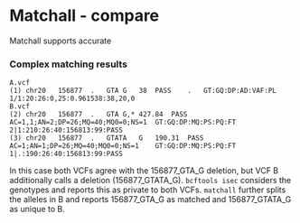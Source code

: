 # Matchall - compare

Matchall supports accurate 


### Complex matching results
```
A.vcf
(1)	chr20	156877	.	GTA	G	38	PASS	.	GT:GQ:DP:AD:VAF:PL	1/1:20:26:0,25:0.961538:38,20,0
B.vcf
(2)	chr20	156877	.	GTA	G,*	427.84	PASS	AC=1,1;AN=2;DP=26;MQ=40;MQ0=0;NS=1	GT:GQ:DP:MQ:PS:PQ:FT	2|1:210:26:40:156813:99:PASS
(3)	chr20	156877	.	GTATA	G	190.31	PASS	AC=1;AN=1;DP=26;MQ=40;MQ0=0;NS=1	GT:GQ:DP:MQ:PS:PQ:FT	1|.:190:26:40:156813:99:PASS
```

In this case both VCFs agree with the 156877_GTA_G deletion, but VCF B additionally calls a deletion (156877_GTATA_G).
`bcftools isec` considers the genotypes and reports this as private to both VCFs.
`matchall` further splits the alleles in B and reports 156877_GTA_G as matched and 156877_GTATA_G as unique to B.
